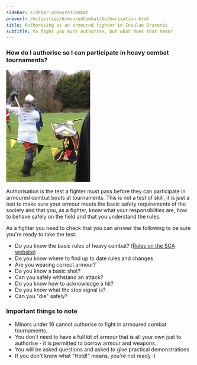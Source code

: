 ```yaml
---
sidebar: sidebar-armouredcombat
prevurl: /Activities/ArmouredCombat/Authorisation.html
title: Authorising as an armoured fighter in Insulae Draconis
subtitle: to fight you must authorise, but what does that mean?
---
```


### How do I authorise so I can participate in heavy combat tournaments?

<img src="/images/armoured-combat/fight_legged.jpg" class="rounded float-md-end m-2" alt="" />

Authorisation is the test a fighter must pass before they can participate in armoured combat bouts at tournaments.  This is not a test of skill, it is just a test to make sure your armour meets the basic safety requirements of the society and that you, as a fighter, know what your responsibilties are, how to behave safely on the field and that you understand the rules.

As a fighter you need to check that you can answer the following to be sure you're ready to take the test:

- Do you know the basic rules of heavy combat? (<a href="https://www.sca.org/marshal_handbook/">Rules on the SCA website</a>)
- Do you know where to find up to date rules and changes
- Are you wearing correct armour? 
- Do you  know a basic shot? 
- Can you safely withstand an attack? 
- Do you know how to acknowledge a hit? 
- Do you know what the stop signal is? 
- Can you &quot;die&quot; safely?

### Important things to note

- Minors under 16 cannot authorise to fight in armoured combat tournaments.
- You don't need to have a full kit of armour that is all your own just to authorise - it is permitted to borrow armour and weapons.
- You will be asked questions and asked to give practical demonstrations
- If you don't know what &quot;Hold!&quot; means, you're not ready :)
